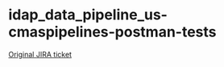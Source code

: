 # idap_data_pipeline_us-cmaspipelines-postman-tests
[Original JIRA ticket](https://jira-corelogic.valiantys.net/browse/DOP-572)

